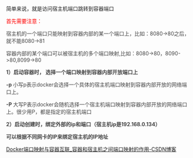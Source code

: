 简单来说，就是访问宿主机端口跳转到容器端口

<font style="color:rgb(255, 0, 0);">首先需要注意：</font>

<font style="color:rgb(68, 68, 68);">宿主机的一个端口只能映射到容器内部的某一个端口上，比如：8080->80之后，就不能8080->81   </font>

<font style="color:rgb(68, 68, 68);">容器内部的某个端口可以被宿主机的多个端口映射,比如：8080->80，8090->80,8099->80</font>

**<font style="color:rgb(68, 68, 68);">1）启动容器时， 选择一个端口映射到容器内部开放端口上</font>**

**<font style="color:rgb(68, 68, 68);">-p </font>**<font style="color:rgb(68, 68, 68);"> </font><font style="color:rgb(68, 68, 68);">小写p表示docker会选择一个具体的宿主机端口映射到容器内部开放的网络端口上。</font>

**<font style="color:rgb(68, 68, 68);">-P </font>**<font style="color:rgb(68, 68, 68);"> </font><font style="color:rgb(68, 68, 68);">大写P表示docker会随机选择一个宿主机端口映射到容器内部开放的网络端口上。很少用P，都是指定的宿主机端口</font>

**<font style="color:rgb(68, 68, 68);">2）启动创建时，绑定外部的ip和端口（宿主机ip是192.168.0.134）</font>**

**<font style="color:rgb(68, 68, 68);">可以根据不同网卡的IP来绑定宿主机的IP地址</font>**

[Docker端口映射与容器互联_容器和宿主机之间端口映射的作用-CSDN博客](https://blog.csdn.net/qq_42402854/article/details/108583021)

